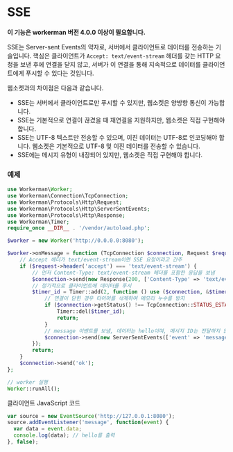 # SSE
**이 기능은 workerman 버전 4.0.0 이상이 필요합니다.**

SSE는 Server-sent Events의 약자로, 서버에서 클라이언트로 데이터를 전송하는 기술입니다. 핵심은 클라이언트가 `Accept: text/event-stream` 헤더를 갖는 HTTP 요청을 보낸 후에 연결을 닫지 않고, 서버가 이 연결을 통해 지속적으로 데이터를 클라이언트에게 푸시할 수 있다는 것입니다.

웹소켓과의 차이점은 다음과 같습니다.
* SSE는 서버에서 클라이언트로만 푸시할 수 있지만, 웹소켓은 양방향 통신이 가능합니다.
* SSE는 기본적으로 연결이 끊겼을 때 재연결을 지원하지만, 웹소켓은 직접 구현해야 합니다.
* SSE는 UTF-8 텍스트만 전송할 수 있으며, 이진 데이터는 UTF-8로 인코딩해야 합니다. 웹소켓은 기본적으로 UTF-8 및 이진 데이터를 전송할 수 있습니다.
* SSE에는 메시지 유형이 내장되어 있지만, 웹소켓은 직접 구현해야 합니다.

### 예제
```php
use Workerman\Worker;
use Workerman\Connection\TcpConnection;
use Workerman\Protocols\Http\Request;
use Workerman\Protocols\Http\ServerSentEvents;
use Workerman\Protocols\Http\Response;
use Workerman\Timer;
require_once __DIR__ . '/vendor/autoload.php';

$worker = new Worker('http://0.0.0.0:8080');

$worker->onMessage = function (TcpConnection $connection, Request $request) {
    // Accept 헤더가 text/event-stream이면 SSE 요청이라고 간주
    if ($request->header('accept') === 'text/event-stream') {
        // 먼저 Content-Type: text/event-stream 헤더를 포함한 응답을 보냄
        $connection->send(new Response(200, ['Content-Type' => 'text/event-stream'], "\r\n"));
        // 정기적으로 클라이언트에 데이터를 푸시
        $timer_id = Timer::add(2, function () use ($connection, &$timer_id) {
            // 연결이 닫힌 경우 타이머를 삭제하여 메모리 누수를 방지
            if ($connection->getStatus() !== TcpConnection::STATUS_ESTABLISHED) {
                Timer::del($timer_id);
                return;
            }
            // message 이벤트를 보냄, 데이터는 hello이며, 메시지 ID는 전달하지 않아도 됨
            $connection->send(new ServerSentEvents(['event' => 'message', 'data' => 'hello', 'id' => 1]));
        });
        return;
    }
    $connection->send('ok');
};

// worker 실행
Worker::runAll();
```

클라이언트 JavaScript 코드
```js
var source = new EventSource('http://127.0.0.1:8080');
source.addEventListener('message', function(event) {
  var data = event.data;
  console.log(data); // hello를 출력
}, false);
```
